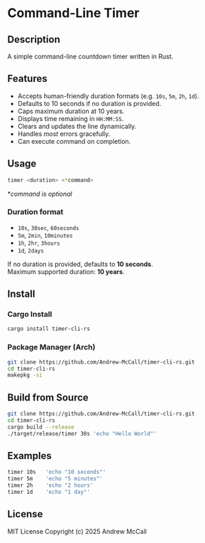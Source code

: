 # Command-Line Timer 

## Description

A simple command-line countdown timer written in Rust.

## Features

- Accepts human-friendly duration formats (e.g. `10s`, `5m`, `2h`, `1d`).
- Defaults to 10 seconds if no duration is provided.
- Caps maximum duration at 10 years.
- Displays time remaining in `HH:MM:SS`.
- Clears and updates the line dynamically.
- Handles *most* errors gracefully.
- Can execute command on completion.

## Usage

```bash
timer <duration> <*command>
```
**command is optional*

### Duration format

- `10s`, `30sec`, `60seconds`
- `5m`, `2min`, `10minutes`
- `1h`, `2hr`, `3hours`
- `1d`, `2days`

If no duration is provided, defaults to **10 seconds**.  
Maximum supported duration: **10 years**.

## Install

### Cargo Install

```bash 
cargo install timer-cli-rs
```

### Package Manager (Arch)

```bash
git clone https://github.com/Andrew-McCall/timer-cli-rs.git
cd timer-cli-rs
makepkg -si
```

## Build from Source

```bash
git clone https://github.com/Andrew-McCall/timer-cli-rs.git
cd timer-cli-rs
cargo build --release
./target/release/timer 30s 'echo "Hello World"'
```

## Examples

```bash
timer 10s   'echo "10 seconds"'  
timer 5m    'echo "5 minutes"'  
timer 2h    'echo "2 hours'  
timer 1d    'echo "1 day"'  
```


## License

MIT License
Copyright (c) 2025 Andrew McCall

